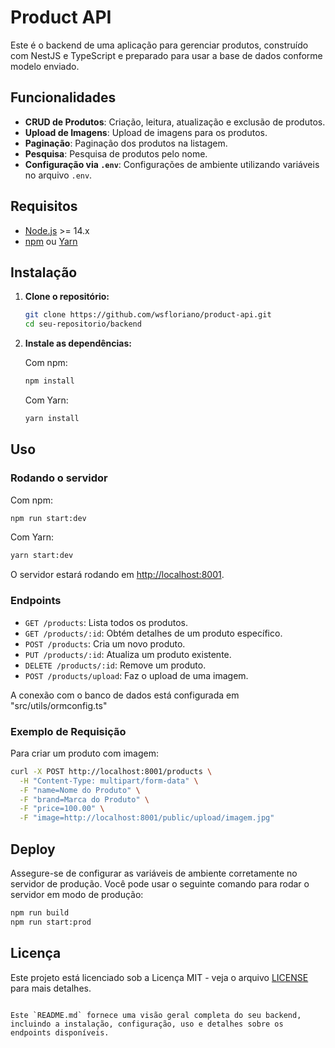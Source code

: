 # Product API

Este é o backend de uma aplicação para gerenciar produtos, construído com NestJS e TypeScript e preparado para usar a base de dados conforme modelo enviado.

## Funcionalidades

- **CRUD de Produtos**: Criação, leitura, atualização e exclusão de produtos.
- **Upload de Imagens**: Upload de imagens para os produtos.
- **Paginação**: Paginação dos produtos na listagem.
- **Pesquisa**: Pesquisa de produtos pelo nome.
- **Configuração via `.env`**: Configurações de ambiente utilizando variáveis no arquivo `.env`.

## Requisitos

- [Node.js](https://nodejs.org/) >= 14.x
- [npm](https://www.npmjs.com/) ou [Yarn](https://yarnpkg.com/)

## Instalação

1. **Clone o repositório:**

   ```bash
   git clone https://github.com/wsfloriano/product-api.git
   cd seu-repositorio/backend
   ```

2. **Instale as dependências:**

   Com npm:

   ```bash
   npm install
   ```

   Com Yarn:

   ```bash
   yarn install
   ```

## Uso

### Rodando o servidor

Com npm:

```bash
npm run start:dev
```

Com Yarn:

```bash
yarn start:dev
```

O servidor estará rodando em [http://localhost:8001](http://localhost:8001).

### Endpoints

- `GET /products`: Lista todos os produtos.
- `GET /products/:id`: Obtém detalhes de um produto específico.
- `POST /products`: Cria um novo produto.
- `PUT /products/:id`: Atualiza um produto existente.
- `DELETE /products/:id`: Remove um produto.
- `POST /products/upload`: Faz o upload de uma imagem.

A conexão  com o banco de dados está configurada em "src/utils/ormconfig.ts"

### Exemplo de Requisição

Para criar um produto com imagem:

```bash
curl -X POST http://localhost:8001/products \
  -H "Content-Type: multipart/form-data" \
  -F "name=Nome do Produto" \
  -F "brand=Marca do Produto" \
  -F "price=100.00" \
  -F "image=http://localhost:8001/public/upload/imagem.jpg"
```

## Deploy

Assegure-se de configurar as variáveis de ambiente corretamente no servidor de produção. Você pode usar o seguinte comando para rodar o servidor em modo de produção:

```bash
npm run build
npm run start:prod
```

## Licença

Este projeto está licenciado sob a Licença MIT - veja o arquivo [LICENSE](LICENSE) para mais detalhes.
```

Este `README.md` fornece uma visão geral completa do seu backend, incluindo a instalação, configuração, uso e detalhes sobre os endpoints disponíveis.
